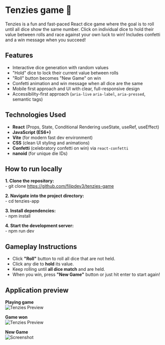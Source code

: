 # Tenzies game 🎲

Tenzies is a fun and fast-paced React dice game where the goal is to roll until all dice show the same number. Click on individual dice to hold their value between rolls and race against your own luck to win! Includes confetti and a win message when you succeed!


## Features

- Interactive dice generation with random values
- "Hold" dice to lock their current value between rolls
- "Roll" button becomes "New Game" on win
- Confetti animation and win message when all dice are the same
- Mobile first approach and UI with clear, full-responsive design
- Accessibility-first approach (`aria-live` `aria-label`, `aria-pressed`, semantic tags)


## Technologies Used

- **React** (Props, State, Conditional Rendering useState, useRef, useEffect)
- **JavaScript (ES6+)**
- **Vite** (for modern fast dev environment)
- **CSS** (clean UI styling and animations)
- **Confetti** (celebratory confetti on win) via `react-confetti`
- **nanoid** (for unique die IDs)


## How to run locally 

**1. Clone the repository:** <br/>
    - git clone https://github.com/filipdev3/tenzies-game

**2. Navigate into the project directory:** <br/>
    - cd tenzies-app

**3. Install dependencies:** <br/>
    - npm install

**4. Start the development server:** <br/>
    - npm run dev 



## Gameplay Instructions

- Click **"Roll"** button to roll all dice that are not held.
- Click any die to **hold** its value.
- Keep rolling until **all dice match** and are held.
- When you win, press **"New Game"** button or just hit enter to start again!


## Application preview

**Playing game**<br/>
![Tenzies Preview](./assets/gifs/playing-tenzies.gif)


**Game won** <br/>
![Tenzies Preview](./assets/gifs/game-won.gif)


**New Game** <br/>
![Screenshot](./assets/gifs/new-game.gif)


